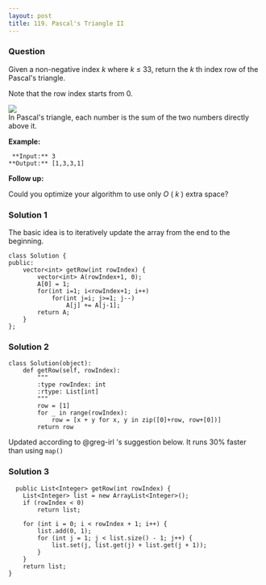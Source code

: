 ```yaml
---
layout: post
title: 119. Pascal's Triangle II
---
```

### Question
Given a non-negative index _k_  where _k_ ≤  33, return the _k_ th index row
of the Pascal's triangle.

Note that the row index starts from 0.

![](https://upload.wikimedia.org/wikipedia/commons/0/0d/PascalTriangleAnimated2.gif)  
In Pascal's triangle, each number is the sum of the two numbers directly above
it.

 **Example:**

    
    
     **Input:** 3
    **Output:** [1,3,3,1]
    

**Follow up:**

Could you optimize your algorithm to use only _O_ ( _k_ ) extra space?

### Solution 1
The basic idea is to iteratively update the array from the end to the
beginning.

    
    
    class Solution {
    public:
        vector<int> getRow(int rowIndex) {
            vector<int> A(rowIndex+1, 0);
            A[0] = 1;
            for(int i=1; i<rowIndex+1; i++)
                for(int j=i; j>=1; j--)
                    A[j] += A[j-1];
            return A;
        }
    };


### Solution 2
    
    
    class Solution(object):
        def getRow(self, rowIndex):
            """
            :type rowIndex: int
            :rtype: List[int]
            """
            row = [1]
            for _ in range(rowIndex):
                row = [x + y for x, y in zip([0]+row, row+[0])]
            return row
    

Updated according to @greg-irl 's suggestion below. It runs 30% faster than
using `map()`


### Solution 3
    
    
      public List<Integer> getRow(int rowIndex) {
    	List<Integer> list = new ArrayList<Integer>();
    	if (rowIndex < 0)
    		return list;
    
    	for (int i = 0; i < rowIndex + 1; i++) {
    		list.add(0, 1);
    		for (int j = 1; j < list.size() - 1; j++) {
    			list.set(j, list.get(j) + list.get(j + 1));
    		}
    	}
    	return list;
    }



